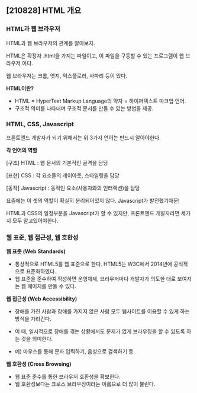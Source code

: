 ##  [210828] HTML 개요



### HTML과 웹 브라우저

HTML과 웹 브라우저의 관계를 알아보자.

HTML은 확장자 .html을 가지는 파일이고, 이 파일을 구동할 수 있는 프로그램이 웹 브라우저 이다.

웹 브라우저는 크롬, 엣지, 익스플로러, 사파리 등이 있다.



**HTML이란?**

- HTML = HyperText Markup Language의 약자 = 하이퍼텍스트 마크업 언어.
- 구조적 의미를 나타내며 구조적 문서를 만들 수 있는 방법을 제공.



### HTML, CSS, Javascript

 프론트엔드 개발자가 되기 위해서는 위 3가지 언어는 반드시 알아야한다.



**각 언어의 역할**

[구조] HTML : 웹 문서의 기본적인 골격을 담당 

[표현] CSS : 각 요소들의 레이아웃, 스타일링을 담당

[동작] Javascript : 동적인 요소(사용자와의 인터랙션)을 담당

요즘에는 이 셋의 역할이 확실히 분리되어있지 않다. Javascript가 발전했기때문! 

HTML과 CSS의 일정부분을 Javascript가 할 수 있지만, 프론트엔드 개발자라면 세가지 모두 알고있어야한다.



### 웹 표준, 웹 접근성, 웹 호환성



**웹 표준 (Web Standards)**

- 통상적으로 HTML5를 웹 표준으로 한다. HTML5는 W3C에서 2014년에 공식적으로 표준화하였다.
- 웹 표준을 준수하여 작성하면 운영체제, 브라우저마다 개발자가 의도한 대로 보여지는 웹 페이지를 만들 수 있다.



**웹 접근성 (Web Accessibility)**

- 장애를 가진 사람과 장애를 가지지 않은 사람 모두 웹사이트를 이용할 수 있게 하는 방식을 가리킨다.

- 이 때, 일시적으로 장애를 겪는 상황에서도 문제가 없게 브라우징을 할 수 있도록 하는 것을 의미한다.

- 예) 마우스를 통해 문자 입력하기, 음성으로 검색하기 등

  

**웹 호환성 (Cross Browsing)**

- 웹 표준 준수를 통한 브라우저 호환성을 확보한다.
- 웹 호환성보다는 크로스 브라우징이라는 이름으로 더 많이 불린다.